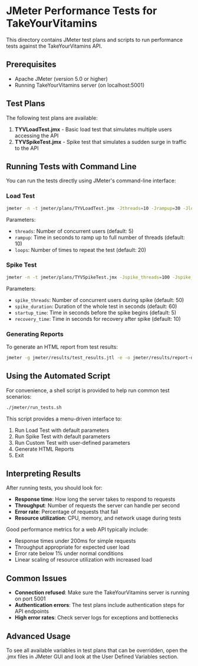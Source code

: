# JMeter Performance Tests for TakeYourVitamins

This directory contains JMeter test plans and scripts to run performance tests against the TakeYourVitamins API.

## Prerequisites

- Apache JMeter (version 5.0 or higher)
- Running TakeYourVitamins server (on localhost:5001)

## Test Plans

The following test plans are available:

1. **TYVLoadTest.jmx** - Basic load test that simulates multiple users accessing the API
2. **TYVSpikeTest.jmx** - Spike test that simulates a sudden surge in traffic to the API

## Running Tests with Command Line

You can run the tests directly using JMeter's command-line interface:

### Load Test

```bash
jmeter -n -t jmeter/plans/TYVLoadTest.jmx -Jthreads=10 -Jrampup=30 -Jloops=50 -l jmeter/results/load_test_results.jtl
```

Parameters:
- `threads`: Number of concurrent users (default: 5)
- `rampup`: Time in seconds to ramp up to full number of threads (default: 10)
- `loops`: Number of times to repeat the test (default: 20)

### Spike Test

```bash
jmeter -n -t jmeter/plans/TYVSpikeTest.jmx -Jspike_threads=100 -Jspike_duration=120 -Jstartup_time=10 -Jrecovery_time=20 -l jmeter/results/spike_test_results.jtl
```

Parameters:
- `spike_threads`: Number of concurrent users during spike (default: 50)
- `spike_duration`: Duration of the whole test in seconds (default: 60)
- `startup_time`: Time in seconds before the spike begins (default: 5)
- `recovery_time`: Time in seconds for recovery after spike (default: 10)

### Generating Reports

To generate an HTML report from test results:

```bash
jmeter -g jmeter/results/test_results.jtl -e -o jmeter/results/report-directory
```

## Using the Automated Script

For convenience, a shell script is provided to help run common test scenarios:

```bash
./jmeter/run_tests.sh
```

This script provides a menu-driven interface to:
1. Run Load Test with default parameters
2. Run Spike Test with default parameters
3. Run Custom Test with user-defined parameters
4. Generate HTML Reports
5. Exit

## Interpreting Results

After running tests, you should look for:

- **Response time**: How long the server takes to respond to requests
- **Throughput**: Number of requests the server can handle per second
- **Error rate**: Percentage of requests that fail
- **Resource utilization**: CPU, memory, and network usage during tests

Good performance metrics for a web API typically include:
- Response times under 200ms for simple requests
- Throughput appropriate for expected user load
- Error rate below 1% under normal conditions
- Linear scaling of resource utilization with increased load

## Common Issues

- **Connection refused**: Make sure the TakeYourVitamins server is running on port 5001
- **Authentication errors**: The test plans include authentication steps for API endpoints
- **High error rates**: Check server logs for exceptions and bottlenecks

## Advanced Usage

To see all available variables in test plans that can be overridden, open the .jmx files in JMeter GUI and look at the User Defined Variables section. 